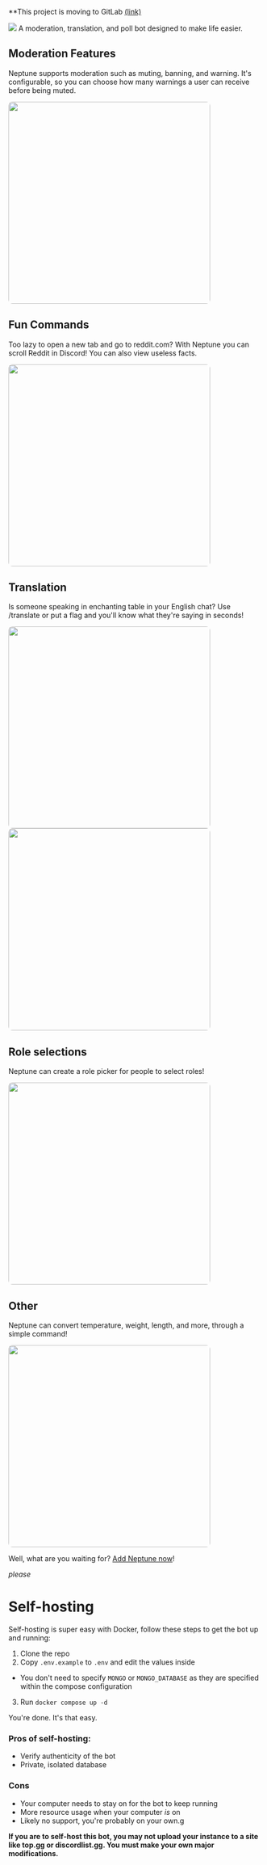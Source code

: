 **This project is moving to GitLab [(link)](https://gitlab.com/Xylight/Neptune)

<img src="https://i.imgur.com/niBtKLY.png" />
A moderation, translation, and poll bot designed to make life easier.

## Moderation Features
Neptune supports moderation such as muting, banning, and warning. It's configurable, so you can choose how many warnings a user can receive before being muted.

<img src="https://user-images.githubusercontent.com/80978739/206936246-a5ee2722-5847-438d-a80d-265bb85a6981.png" width="400px" style="border-radius: 8px;" />


## Fun Commands
Too lazy to open a new tab and go to reddit.com? With Neptune you can scroll Reddit in Discord! You can also view useless facts.

<img src="https://user-images.githubusercontent.com/80978739/206936358-f85ba88d-74dd-4f29-94d4-c0fe869e0b92.png" width="400px" style="border-radius: 8px;" />


## Translation
Is someone speaking in enchanting table in your English chat? Use /translate or put a flag and you'll know what they're saying in seconds!<br/>

<img src="https://user-images.githubusercontent.com/80978739/206936748-8f64c1e7-d942-4a54-9080-c2c01e445072.png" width="400px" style="border-radius: 8px;" />

<img src="https://user-images.githubusercontent.com/80978739/206936829-ac300d75-2a4b-4fba-ab2f-da71886750ea.png" width="400px" style="border-radius: 8px;" />

## Role selections
Neptune can create a role picker for people to select roles!

<img src="https://user-images.githubusercontent.com/80978739/206936889-f8410a26-3ea5-4e3b-8ea9-b20694ff5712.png" width="400px" style="border-radius: 8px;" />

## Other
Neptune can convert temperature, weight, length, and more, through a simple command!

<img src="https://user-images.githubusercontent.com/80978739/207481410-b71d4705-b7fc-42bc-8a11-93271e548105.png" width="400px" style="border-radius: 8px;" />

Well, what are you waiting for? [Add Neptune now](https://top.gg/bot/977240559641038921)!


*please*

# Self-hosting

Self-hosting is super easy with Docker, follow these steps to get the bot up and running:

1. Clone the repo
2. Copy `.env.example` to `.env` and edit the values inside
- You don't need to specify `MONGO` or `MONGO_DATABASE` as they are specified within the compose configuration
3. Run `docker compose up -d`

You're done. It's that easy.

### Pros of self-hosting:
- Verify authenticity of the bot
- Private, isolated database

### Cons
- Your computer needs to stay on for the bot to keep running
- More resource usage when your computer *is* on
- Likely no support, you're probably on your own.g

**If you are to self-host this bot, you may not upload your instance to a site like top.gg or discordlist.gg. You must make your own major modifications.**
